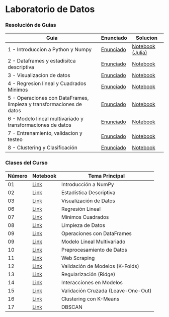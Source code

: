 # Laboratorio de Datos
### Resolución de Guias
| Guia     | Enunciado | Solucion |
|----------|----------|----------|
|  1 - Introduccion a Python y Numpy            | [Enunciado](./guias/enunciados/Práctica%201%20-%20Introducción%20a%20Python%20y%20Numpy.pdf)          |  [Notebook (Julia)](./guias/soluciones/julia/practica1.ipynb)  |
|  2 - Dataframes y estadisitca descriptiva     | [Enunciado](./guias/enunciados/Práctica%202%20-%20Dataframes%20y%20estadística%20descriptiva.pdf)     | [Notebook](./guias/soluciones/practica2.ipynb)    |
|  3 - Visualizacion de datos                   | [Enunciado](./guias/enunciados/Práctica%203%20-%20Visualizacion%20de%20datos.pdf)                     | [Notebook](./guias/soluciones/practica3.ipynb)     |
|  4 - Regresion lineal y Cuadrados Minimos     | [Enunciado](./guias/enunciados/Práctica%204%20-%20Regresión%20lineal%20y%20Cuadrados%20Mínimos.pdf)   | [Notebook](./guias/soluciones/practica4.ipynb)     |
|  5 - Operaciones con DataFrames, limpieza y transformaciones de datos|[Enunciado](./guias/enunciados/Pr%C3%A1ctica%205%20-%20Operaciones%20con%20DataFrames%2C%20limpieza%20y%20transformaciones%20de%20datos.pdf)   | [Notebook](./guias/soluciones/practica5.ipynb) |
|  6 - Modelo lineal multivariado y transformaciones de datos    | [Enunciado](./guias/enunciados/Pr%C3%A1ctica%206%20-%20Modelo%20lineal%20multivariado%20y%20transformaciones%20de%20datos.pdf)   | [Notebook](./guias/soluciones/practica6.ipynb)     |
|  7 - Entrenamiento, validacion y testeo    | [Enunciado](./guias/enunciados/Pr%C3%A1ctica%207%20-%20Entrenamiento%2C%20validacion%20y%20testeo.pdf)   | [Notebook](./guias/soluciones/practica7.ipynb)     |
|  8 - Clustering y Clasificación   | [Enunciado](./guias/enunciados/Pr%C3%A1ctica%208%20-%20Clustering%20y%20Clasificacion.pdf)   | [Notebook](./guias/soluciones/practica8.ipynb)     |


### Clases del Curso

| Número | Notebook | Tema Principal |
|--------|----------|----------------|
| 01 | [Link](https://github.com/lmendezayl/uba-ldd-ic/blob/main/notebooks/clase01-ldd-numpy.ipynb) | Introducción a NumPy |
| 02 | [Link](https://github.com/lmendezayl/uba-ldd-ic/blob/main/notebooks/clase02-ldd-estadisticaDescriptiva.ipynb) | Estadística Descriptiva |
| 03 | [Link](https://github.com/lmendezayl/uba-ldd-ic/blob/main/notebooks/clase03-ldd-visualizacion.ipynb) | Visualización de Datos |
| 06 | [Link](https://github.com/lmendezayl/uba-ldd-ic/blob/main/notebooks/clase06-ldd-regresionlineal.ipynb) | Regresión Lineal |
| 07 | [Link](https://github.com/lmendezayl/uba-ldd-ic/blob/main/notebooks/clase07-ldd-cuadradosminimos.ipynb) | Mínimos Cuadrados |
| 08 | [Link](https://github.com/lmendezayl/uba-ldd-ic/blob/main/notebooks/clase08-ldd-limpieza-sin-resolver.ipynb) | Limpieza de Datos |
| 09 | [Link](https://github.com/lmendezayl/uba-ldd-ic/blob/main/notebooks/clase09-ldd-operaciones.ipynb) | Operaciones con DataFrames |
| 09 | [Link](https://github.com/lmendezayl/uba-ldd-ic/blob/main/notebooks/clase09-ldd-modeloLinealMultivariado.ipynb) | Modelo Lineal Multivariado |
| 10 | [Link](https://github.com/lmendezayl/uba-ldd-ic/blob/main/notebooks/clase10-ldd-preprocesamiento.ipynb) | Preprocesamiento de Datos |
| 11 | [Link](https://github.com/lmendezayl/uba-ldd-ic/blob/main/notebooks/clase11-ldd-web-scrapping.ipynb) | Web Scraping |
| 12 | [Link](https://github.com/lmendezayl/uba-ldd-ic/blob/main/notebooks/clase12-ldd-validacion-clase.ipynb) | Validación de Modelos (K-Folds) |
| 13 | [Link](https://github.com/lmendezayl/uba-ldd-ic/blob/main/notebooks/clase13-ldd-ridge.ipynb) | Regularización (Ridge) |
| 14 | [Link](https://github.com/lmendezayl/uba-ldd-ic/blob/main/notebooks/clase14-ldd-interacciones-clase.ipynb) | Interacciones en Modelos |
| 15 | [Link](https://github.com/lmendezayl/uba-ldd-ic/blob/main/notebooks/clase15-ldd-leave-one-out.ipynb) | Validación Cruzada (Leave-One-Out) |
| 16 | [Link](https://github.com/lmendezayl/uba-ldd-ic/blob/main/notebooks/clase16_ldd_clusteringkmeans.ipynb) | Clustering con K-Means |
| 17 | [Link](https://github.com/lmendezayl/uba-ldd-ic/blob/main/notebooks/clase17_ldd_dbscan.ipynb) | DBSCAN |
